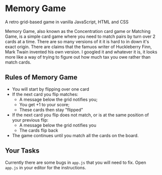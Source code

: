 # Memory Game
A retro grid-based game in vanilla JavaScript, HTML and CSS

Memory Game, also known as the Concentration card game or Matching Game, is a simple card game where you need to match pairs by turn over 2 cards at a time. There are so many versions of it it is hard to in down it's exact origin. There are claims that the famuos writer of Huckleberry Finn, Mark Twain invented his own version. I googled it and whatever it is, it looks more like a way of trying to figure out how much tax you owe rather than match cards.

## Rules of Memory Game
- You will start by flipping over one card
- If the next card you flip matches:
    - A message below the grid notifies you;
    - You get +1 to your score;
    - These cards then stay "flipped"
- If the next card you flip does not match, or is at the same position of your previous flip:
    - A message below the grid notifies you
    - The cards flip back
- The game continues until you match all the cards on the board.

## Your Tasks
Currently there are some bugs in `app.js` that you will need to fix.
Open `app.js` in your editor for the instructions.
